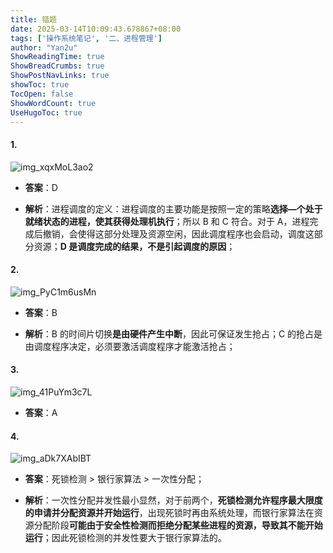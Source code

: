```yaml
---
title: 错题
date: 2025-03-14T10:09:43.678867+08:00
tags: ['操作系统笔记', '二、进程管理']
author: "Yan2u"
ShowReadingTime: true
ShowBreadCrumbs: true
ShowPostNavLinks: true
showToc: true
TocOpen: false
ShowWordCount: true
UseHugoToc: true
---
```


#### 1.

![img_xqxMoL3ao2](https://cloudflare-imgbed-ajc.pages.dev/file/1741871940078_xqxMoL3ao2.png)

- **答案**：D

- **解析**：进程调度的定义：进程调度的主要功能是按照一定的策略**选择—个处于就绪状态的进程，使其获得处理机执行**；所以 B 和 C 符合。对于 A，进程完成后撤销，会使得这部分处理及资源空闲，因此调度程序也会启动，调度这部分资源；**D 是调度完成的结果，不是引起调度的原因**；

#### 2.

![img_PyC1m6usMn](https://cloudflare-imgbed-ajc.pages.dev/file/1741871946767_PyC1m6usMn.png)

- **答案**：B

- **解析**：B 的时间片切换**是由硬件产生中断**，因此可保证发生抢占；C 的抢占是由调度程序决定，必须要激活调度程序才能激活抢占；

#### 3.

![img_41PuYm3c7L](https://cloudflare-imgbed-ajc.pages.dev/file/1741871948485_41PuYm3c7L.png)

- **答案**：A

#### 4.

![img_aDk7XAbIBT](https://cloudflare-imgbed-ajc.pages.dev/file/1741871947545_aDk7XAbIBT.png)

- **答案**：死锁检测 > 银行家算法 > 一次性分配；

- **解析**：一次性分配并发性最小显然，对于前两个，**死锁检测允许程序最大限度的申请并分配资源并开始运行**，出现死锁时再由系统处理，而银行家算法在资源分配阶段**可能由于安全性检测而拒绝分配某些进程的资源，导致其不能开始运行**；因此死锁检测的并发性要大于银行家算法的。


